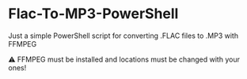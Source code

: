 # Flac-To-MP3-PowerShell
Just a simple PowerShell script for converting .FLAC files to .MP3 with FFMPEG

⚠ FFMPEG must be installed and locations must be changed with your ones! 
